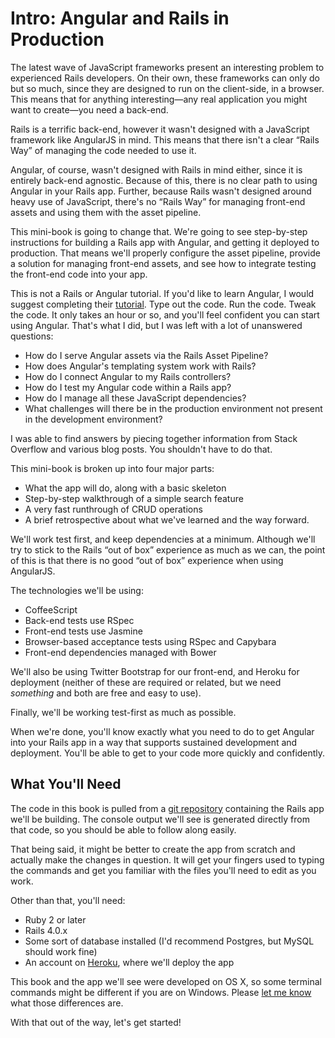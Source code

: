 # Intro: Angular and Rails in Production

The latest wave of JavaScript frameworks present an interesting problem to experienced Rails developers.  On their own, these
frameworks can only do but so much, since they are designed to run on the client-side, in a browser.  This means that for
anything interesting—any real application you might want to create—you need a back-end.  

Rails is a terrific back-end, however it wasn't designed with a JavaScript framework like AngularJS in mind.  This means that
there isn't a clear “Rails Way” of managing the code needed to use it.

Angular, of course, wasn't designed with Rails in mind either, since it is entirely back-end agnostic. Because of this,
there is no clear path to using Angular in your Rails app.  Further, because Rails wasn't designed around heavy use of
JavaScript, there's no “Rails Way” for managing front-end assets and using them with the asset pipeline.

This mini-book is going to change that.  We're going to see step-by-step instructions for building a Rails app with Angular, and
getting it deployed to production.  That means we'll properly configure the asset pipeline, provide a solution for managing
front-end assets, and see how to integrate testing the front-end code into your app.

This is not a Rails or Angular tutorial.  If you'd like to learn Angular, I would suggest completing their [tutorial].  Type out
the code.  Run the code.  Tweak the code.  It only takes an hour or so, and you'll feel confident you can start using Angular.
That's what I did, but I was left with a lot of unanswered questions:

[tutorial]: http://docs.angularjs.org/tutorial/step_00

* How do I serve Angular assets via the Rails Asset Pipeline?
* How does Angular's templating system work with Rails?
* How do I connect Angular to my Rails controllers?
* How do I test my Angular code within a Rails app?
* How do I manage all these JavaScript dependencies?
* What challenges will there be in the production environment not present in the development environment?

I was able to find answers by piecing together information from Stack Overflow and various blog posts.  You shouldn't have to do
that.

This mini-book is broken up into four major parts:

* What the app will do, along with a basic skeleton
* Step-by-step walkthrough of a simple search feature
* A very fast runthrough of CRUD operations
* A brief retrospective about what we've learned and the way forward.

We'll work test first, and keep dependencies at a minimum.  Although we'll try to stick to the Rails “out of box” experience as much as we can, the point of this is that there is no good “out of box” experience when using AngularJS.

The technologies we'll be using:

* CoffeeScript
* Back-end tests use RSpec
* Front-end tests use Jasmine
* Browser-based acceptance tests using RSpec and Capybara
* Front-end dependencies managed with Bower

We'll also be using Twitter Bootstrap for our front-end, and Heroku for deployment (neither of these are required or related, but
we need *something* and both are free and easy to use).

Finally, we'll be working test-first as much as possible.

When we're done, you'll know exactly what you need to do to get Angular into your Rails app in a way that supports sustained
development and deployment.  You'll be able to get to your code more quickly and confidently.

## What You'll Need

The code in this book is pulled from a [git repository][repo] containing the Rails app
we'll be building.  The console output we'll see is generated directly from
that code, so you should be able to follow along easily.

[repo]: http://github.com/davetron5000/receta

That being said, it might be better to create the app from scratch and
actually make the changes in question.  It will get your fingers used to
typing the commands and get you familiar with the files you'll need to edit as
you work.

Other than that, you'll need:

* Ruby 2 or later
* Rails 4.0.x
* Some sort of database installed (I'd recommend Postgres, but MySQL should work fine)
* An account on [Heroku], where we'll deploy the app

This book and the app we'll see were developed on OS X, so some terminal
commands might be different if you are on Windows.  Please [let me know][contact]
what those differences are.

[Heroku]: http://heroku.com
[contact]: http://github.com/davetron5000

With that out of the way, let's get started!
